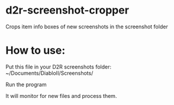 # d2r-screenshot-cropper
Crops item info boxes of new screenshots in the screenshot folder

# How to use:
Put this file in your D2R screenshots folder:
~/Documents/DiabloII/Screenshots/

Run the program

It will monitor for new files and process them.
